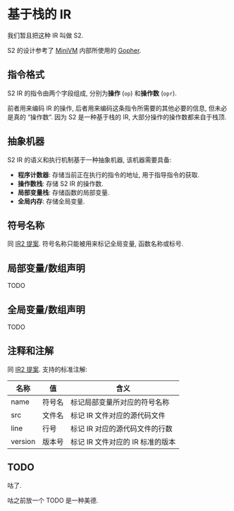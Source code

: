 # 基于栈的 IR

我们暂且把这种 IR 叫做 S2.

S2 的设计参考了 [MiniVM](https://github.com/pku-minic/MiniVM) 内部所使用的 [Gopher](https://github.com/pku-minic/MiniVM/blob/master/src/vm/README.md).

## 指令格式

S2 IR 的指令由两个字段组成, 分别为**操作** (`op`) 和**操作数** (`opr`).

前者用来编码 IR 的操作, 后者用来编码这条指令所需要的其他必要的信息, 但未必是真的 “操作数”. 因为 S2 是一种基于栈的 IR, 大部分操作的操作数都来自于栈顶.

## 抽象机器

S2 IR 的语义和执行机制基于一种抽象机器, 该机器需要具备:

* **程序计数器**: 存储当前正在执行的指令的地址, 用于指导指令的获取.
* **操作数栈**: 存储 S2 IR 的操作数.
* **局部变量栈**: 存储函数的局部变量.
* **全局内存**: 存储全局变量.

## 符号名称

同 [IR2 提案](llvm-like#符号名称). 符号名称只能被用来标记全局变量, 函数名称或标号.

## 局部变量/数组声明

TODO

## 全局变量/数组声明

TODO

## 注释和注解

同 [IR2 提案](llvm-like#注释和注解). 支持的标准注解:

| 名称    | 值      | 含义                              |
| --      | --      | --                                |
| name    | 符号名  | 标记局部变量所对应的符号名称      |
| src     | 文件名  | 标记 IR 文件对应的源代码文件      |
| line    | 行号    | 标记 IR 对应的源代码文件的行数    |
| version | 版本号  | 标记 IR 文件对应的 IR 标准的版本  |

## TODO

咕了.

咕之前放一个 TODO 是一种美德.
